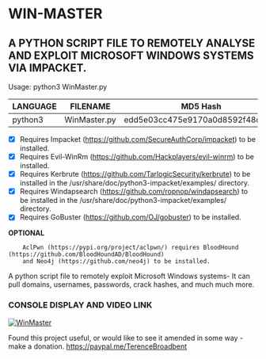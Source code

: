# WIN-MASTER
## A PYTHON SCRIPT FILE TO REMOTELY ANALYSE AND EXPLOIT MICROSOFT WINDOWS SYSTEMS VIA IMPACKET.

Usage: python3 WinMaster.py

| LANGUAGE  | FILENAME         | MD5 Hash                         | Version |
|------     |------            | -------                          | ----    |
| python3   | WinMaster.py     | edd5e03cc475e9170a0d8592f48cef16 | Active  |

- [x] Requires Impacket (https://github.com/SecureAuthCorp/impacket) to be installed.
- [x] Requires Evil-WinRm (https://github.com/Hackplayers/evil-winrm) to be installed.
- [x] Requires Kerbrute (https://github.com/TarlogicSecurity/kerbrute) to be installed in the /usr/share/doc/python3-impacket/examples/ directory.
- [x] Requires Windapsearch (https://github.com/ropnop/windapsearch) to be installed in the /usr/share/doc/python3-impacket/examples/ directory.
- [x] Requires GoBuster (https://github.com/OJ/gobuster) to be installed.

**OPTIONAL**

        AclPwn (https://pypi.org/project/aclpwn/) requires BloodHound (https://github.com/BloodHoundAD/BloodHound)
        and Neo4j (https://github.com/neo4j) to be installed.
              
A python script file to remotely exploit Microsoft Windows systems- It can pull domains, usernames, passwords, crack hashes, and much much more.

### CONSOLE DISPLAY AND VIDEO LINK
[![WinMaster](https://github.com/BroadbentT/WIN-MASTER/blob/master/picture1.png)](https://youtu.be/6kbGW_IIq2A "WinMaster")

Found this project useful, or would like to see it amended in some way - make a donation.
https://paypal.me/TerenceBroadbent
